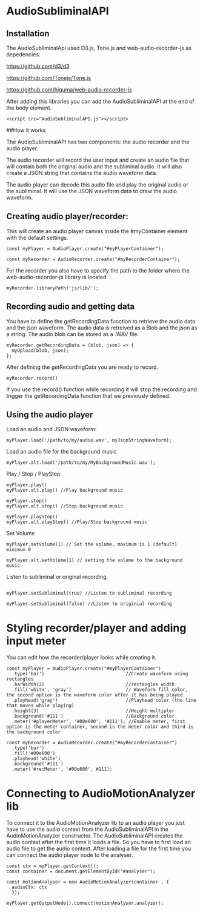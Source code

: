 # AudioSubliminalAPI

## Installation
The AudioSubliminalApi used D3.js, Tone.js and web-audio-recorder-js as depedencies:

https://github.com/d3/d3

https://github.com/Tonejs/Tone.js

https://github.com/higuma/web-audio-recorder-js

After adding this libraries you can add the AudioSubliminalAPI at the end of the body element.

`<script src="AudioSubliminalAPI.js"></script>`

##How it works

The AudioSubliminalAPI has two components: the audio recorder and the audio player.

The audio recorder will record the user input and create an audio file that will contain both the original audio and the subliminal audio.
It will also create a JSON string that contains the audio waveform data.

The audio player can decode this audio file and play the original audio or the subliminal. It will use the JSON waveform data to draw the audio waveform.

## Creating audio player/recorder:

This will create an audio player canvas inside the #myContainer element with the default settings.

``` 
const myPlayer = AudioPlayer.create("#myPlayerContainer");

const myRecorder = AudioRecorder.create("#myRecorderContainer");
```

For the recorder you also have to specify the path to the folder where the web-audio-recorder-js library is located

```myRecorder.libraryPath('js/lib/');```

## Recording audio and getting data

You have to define the getRecordingData function to retrieve the audio data and the json waveform. The audio data is retreived as a Blob and the json as a string. The audio blob can be stored as a .WAV file. 

``` 
myRecorder.getRecordingData = (blob, json) => {
  myUpload(blob, json);
};
```
After defining the getRecordingData you are ready to record.

`myRecorder.record()`

If you use the record() function while recording it will stop the recording and trigger the getRecordingData function that we previously defined.

## Using the audio player

Load an audio and JSON waveform:

`myPlayer.load('/path/to/my/audio.wav', myJsonStringWaveform);`

Load an audio file for the background music

`myPlayer.alt.load('/path/to/my/MyBackgroundMusic.wav');`

Play / Stop / PlayStop 

```
myPlayer.play()
myPlayer.alt.play() //Play background music

myPlayer.stop()
myPlayer.alt.stop() //Stop background music

myPlayer.playStop()
myPlayer.alt.playStop() //Play/Stop background music
```

Set Volume

```
myPlayer.setVolume(1) // Set the volume, maximum is 1 (default) minimum 0

myPlayer.alt.setVolume(1) // setting the volume to the background music

```

Listen to subliminal or original recording.

```

myPlayer.setSubliminal(true) //Listen to subliminal recording

myPlayer.setSubliminal(false) //Listen to originial recording

```
# Styling recorder/player and adding input meter

You can edit how the recorder/player looks while creating it.
```
const myPlayer = AudioPlayer.create("#myPlayerContainer")
  .type('bar')                              //Create waveform using rectangles
  .barWidth(2)                              //rectangles width
  .fill('white', 'gray')                    // Waveform fill color, the second option is the waveform color after it has being played.
  .playhead('gray')                         //Playhead color (the line that moves while playing)
  .height(3)                                //Height multipler
  .background('#111')                       //Background color 
  .meter('#playerMeter', '#00e600', '#111'); //Enable meter, first option is the meter container, second is the meter color and third is the background color

const myRecorder = AudioRecorder.create("#myRecorderContainer")
  .type('bar')
  .fill('#00e600')
  .playhead('white')
  .background('#111')
  .meter('#recMeter', '#00e600', #111);
  ```

# Connecting to AudioMotionAnalyzer lib

To connect it to the AudioMotionAnalyzer lib to an audio player you just have to use the audio context from the AudioSubliminalAPI in the AudioMotionAnalyzer constructor. The AudioSubliminalAPI creates the audio context after the first time it loads a file. So you have to first load an audio file to get the audio context. After loading a file for the first time you can connect the audio player node to the analyser. 

```
const ctx = myPlayer.getContext();
const container = document.getElementById("#analyser");
    
const motionAnalyser = new AudioMotionAnalyzer(container , {
  audioCtx: ctx
  });

myPlayer.getOutputNode().connect(motionAnalyser.analyzer);

```


